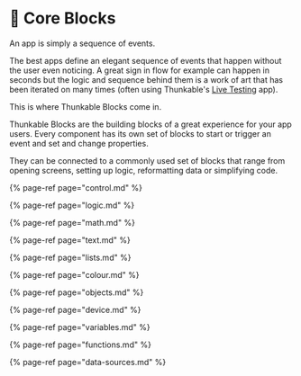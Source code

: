 # 🤖 Core Blocks

An app is simply a sequence of events.

The best apps define an elegant sequence of events that happen without the user even noticing. A great sign in flow for example can happen in seconds but the logic and sequence behind them is a work of art that has been iterated on many times \(often using Thunkable's [Live Testing](get-started/live-test.md) app\).

This is where Thunkable Blocks come in.

Thunkable Blocks are the building blocks of a great experience for your app users. Every component has its own set of blocks to start or trigger an event and set and change properties.

They can be connected to a commonly used set of blocks that range from opening screens, setting up logic, reformatting data or simplifying code.

{% page-ref page="control.md" %}

{% page-ref page="logic.md" %}

{% page-ref page="math.md" %}

{% page-ref page="text.md" %}

{% page-ref page="lists.md" %}

{% page-ref page="colour.md" %}

{% page-ref page="objects.md" %}

{% page-ref page="device.md" %}

{% page-ref page="variables.md" %}

{% page-ref page="functions.md" %}

{% page-ref page="data-sources.md" %}

